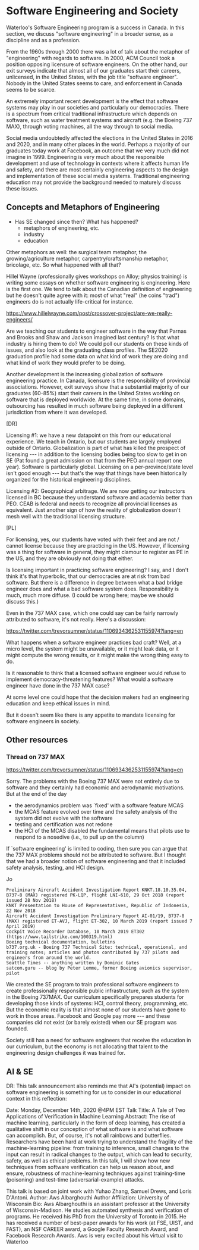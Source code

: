# Software Engineering and Society

Waterloo's Software Engineering program is a success in Canada. In
this section, we discuss "software engineering" in a broader sense, as
a discipline and as a profession.

From the 1960s through 2000 there was a lot of talk about the metaphor
of "engineering" with regards to software. In 2000, ACM Council took a
position opposing licensure of software engineers.  On the other hand,
our exit surveys indicate that almost all of our graduates start their
careers, unlicensed, in the United States, with the job title
"software engineer". Nobody in the United States seems to care, and
enforcement in Canada seems to be scarce.

An extremely important recent development is the effect that software
systems may play in our societies and particularly our democracies.
There is a spectrum from critical traditional infrastructure which
depends on software, such as water treatment systems and aircraft
(e.g. the Boeing 737 MAX), through voting machines, all the way
through to social media.

Social media undoubtedly affected the elections in the United States
in 2016 and 2020, and in many other places in the world. Perhaps a
majority of our graduates today work at Facebook, an outcome that we
very much did not imagine in 1999. Engineering is very much about the
responsible development and use of technology in contexts where it
affects human life and safety, and there are most certainly
engineering aspects to the design and implementation of these social
media systems. Traditional engineering education may not provide the
background needed to maturely discuss these issues.


## Concepts and Metaphors of Engineering

- Has SE changed since then? What has happened?
    - metaphors of engineering, etc.
    - industry
    - education


Other metaphors as well:
the surgical team metaphor, the growing/agriculture metaphor,
carpentry/craftsmanship metaphor, bricolage, etc. So what happened
with all that?


Hillel Wayne (professionally gives workshops on Alloy; physics training) is writing some essays on whether software engineering is engineering. Here is the first one. We tend to talk about the Canadian definition of engineering but he doesn't quite agree with it: most of what "real" (he coins "trad") engineers do is not actually life-critical for instance.

https://www.hillelwayne.com/post/crossover-project/are-we-really-engineers/

Are we teaching our students to engineer software in the way that Parnas and Brooks and Shaw and Jackson imagined last century? Is that what industry is hiring them to do? We could poll our students on these kinds of issues, and also look at the graduating class profiles. The SE2020 graduation profile had some data on what kind of work they are doing and what kind of work they would prefer to be doing.


Another development is the increasing globalization of software
engineering practice. In Canada, licensure is the responsibility of
provincial associations. However, exit surveys show that a substantial
majority of our graduates (60-85%) start their careers in the United States
working on software that is deployed worldwide. At the same time,
in some domains, outsourcing has resulted in much software being deployed
in a different jurisdiction from where it was developed.


[DR]

Licensing #1: we have a new datapoint on this from our educational experience. We teach in Ontario, but our students are largely employed outside of Ontario. Globalization is part of what has killed the prospect of licensing --- in addition to the licensing bodies being too slow to get in on SE (Pat found a great admission on that from the PEO annual report one year). Software is particularly global. Licensing on a per-province/state level isn't good enough --- but that's the way that things have been historically organized for the historical engineering disciplines.

Licensing #2: Geographical arbitrage. We are now getting our instructors licensed in BC because they understand software and academia better than PEO. CEAB is federal and needs to recognize all provincial licenses as equivalent. Just another sign of how the reality of globalization doesn't mesh well with the traditional licensing structure.


[PL]

For licensing, yes, our students have voted with their feet and are not / cannot license because they are practicing in the US. However, if licensing was a thing for software in general, they might clamour to register as PE in the US, and they are obviously not doing that either.

Is licensing important in practicing software engineering? I say, and I don't think it's that hyperbolic, that our democracies are at risk from bad software. But there is a difference in degree between what a bad bridge engineer does and what a bad software system does. Responsibility is much, much more diffuse. (I could be wrong here; maybe we should discuss this.)

Even in the 737 MAX case, which one could say can be fairly narrowly attributed to software, it's not really. Here's a discussion:

https://twitter.com/trevorsumner/status/1106934362531155974?lang=en

What happens when a software engineer practices bad craft? Well, at a micro level, the system might be unavailable, or it might leak data, or it might compute the wrong results, or it might make the wrong thing easy to do.

Is it reasonable to think that a licensed software engineer would refuse to implement democracy-threatening features? What would a software engineer have done in the 737 MAX case?

At some level one could hope that the decision makers had an engineering education and keep ethical issues in mind.

But it doesn't seem like there is any appetite to mandate licensing for software engineers in society.

## Other resources

### Thread on 737 MAX

https://twitter.com/trevorsumner/status/1106934362531155974?lang=en

Sorry.  The problems with the Boeing 737 MAX were not entirely due to software and they certainly had economic and aerodynamic motivations.  But at the end of the day
- the aerodynamics problem was `fixed' with a software feature MCAS
- the MCAS feature evolved over time and the safety analysis of the system did not evolve with the software
- testing and certification was not redone
- the HCI of the MCAS disabled *the* fundamental means that pilots use to respond to a nosedive (i.e., to pull up on the column) 

If `software engineering' is limited to coding, then sure you can argue that the 737 MAX problems should not be attributed to software.  But I thought that we had a broader notion of software engineering and that it included safety analysis, testing, and HCI design.

Jo

    Preliminary Aircraft Accident Investigation Report KNKT.18.10.35.04, B737-8 (MAX) registered PK-LQP, flight LNI-610, 29 Oct 2018 (report issued 28 Nov 2018)
    KNKT Presentation to House of Representatives, Republic of Indonesia, 22 Nov 2018
    Aircraft Accident Investigation Preliminary Report AI-01/19, B737-8 (MAX) registered ET-AVJ, flight ET-302, 10 March 2019 (report issued 7 April 2019)
    Cockpit Voice Recorder Database, 10 March 2019 ET302 (https://www.tailstrike.com/100319.html)
    Boeing technical documentation, bulletins
    b737.org.uk - Boeing 737 Technical Site: technical, operational, and training notes; articles and photos contributed by 737 pilots and engineers from around the world.
    Seattle Times -- anything written by Dominic Gates
    satcom.guru -- blog by Peter Lemme, former Boeing avionics supervisor, pilot



We created the SE program to train professional software engineers to create professionally responsible public infrastructure, such as the system in the Boeing 737MAX. Our curriculum specifically prepares students for developing those kinds of systems: HCI, control theory, programming, etc. But the economic reality is that almost none of our students have gone to work in those areas. Facebook and Google pay more --- and these companies did not exist (or barely existed) when our SE program was founded.

Society still has a need for software engineers that receive the education in our curriculum, but the economy is not allocating that talent to the engineering design challenges it was trained for.



## AI & SE

DR:
This talk announcement also reminds me that AI's (potential) impact on software engineering is something for us to consider in our educational context in this reflection:

Date: Monday, December 14th, 2020 @4PM EST Talk Title: A Tale of Two
Applications of Verification in Machine Learning Abstract: The rise of
machine learning, particularly in the form of deep learning, has
created a qualitative shift in our conception of what software is and
what software can accomplish. But, of course, it's not all rainbows
and butterflies. Researchers have been hard at work trying to
understand the fragility of the machine-learning pipeline: from
training to inference, small changes to the input can result in
radical changes to the output, which can lead to security, safety, as
well as ethical problems. In this talk, I will show how new techniques
from software verification can help us reason about, and ensure,
robustness of machine-learning techniques against training-time
(poisoning) and test-time (adversarial-example) attacks. 

This talk is based on joint work with Yuhao Zhang, Samuel Drews, and
Loris D'Antoni.  Author: Aws Albarghouthi Author Affiliation:
University of Wisconsin Bio: Aws Albarghouthi is an assistant
professor at the University of Wisconsin-Madison. He studies automated
synthesis and verification of programs. He received his PhD from the
University of Toronto in 2015. He has received a number of best-paper
awards for his work (at FSE, UIST, and FAST), an NSF CAREER award, a
Google Faculty Research Award, and Facebook Research Awards. Aws is
very excited about his virtual visit to Waterloo
